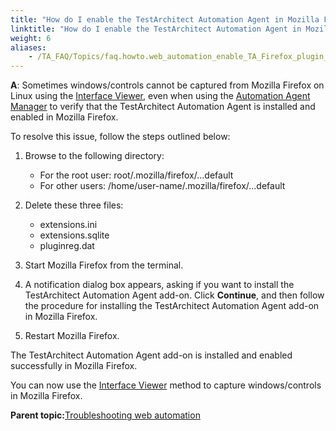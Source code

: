 ```yaml
--- 
title: "How do I enable the TestArchitect Automation Agent in Mozilla Firefox on Linux?"
linktitle: "How do I enable the TestArchitect Automation Agent in Mozilla Firefox on Linux?"
weight: 6
aliases: 
    - /TA_FAQ/Topics/faq.howto.web_automation_enable_TA_Firefox_plugin_Linux.html
---
```


**A**: Sometimes windows/controls cannot be captured from Mozilla Firefox on Linux using the [Interface Viewer](/TA_Help/Topics/Interface_def_Viewer.html), even when using the [Automation Agent Manager](/TA_Help/Topics/Test_exec_automation_agent_manager.html) to verify that the TestArchitect Automation Agent is installed and enabled in Mozilla Firefox.

To resolve this issue, follow the steps outlined below:

1.  Browse to the following directory:

    -   For the root user: root/.mozilla/firefox/...default
    -   For other users: /home/user-name/.mozilla/firefox/...default
2.  Delete these three files:

    -   extensions.ini
    -   extensions.sqlite
    -   pluginreg.dat
3.  Start Mozilla Firefox from the terminal.

4.  A notification dialog box appears, asking if you want to install the TestArchitect Automation Agent add-on. Click **Continue**, and then follow the procedure for installing the TestArchitect Automation Agent add-on in Mozilla Firefox.

5.  Restart Mozilla Firefox.


The TestArchitect Automation Agent add-on is installed and enabled successfully in Mozilla Firefox.

You can now use the [Interface Viewer](/TA_Help/Topics/Interface_def_Viewer.html) method to capture windows/controls in Mozilla Firefox.

**Parent topic:**[Troubleshooting web automation](/TA_Automation/Topics/web_troubleshooting.html)

